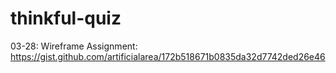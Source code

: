 # thinkful-quiz

03-28: Wireframe Assignment: https://gist.github.com/artificialarea/172b518671b0835da32d7742ded26e46

